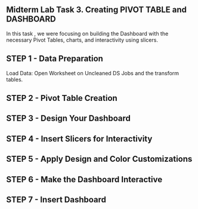 ## Midterm Lab Task 3. Creating PIVOT TABLE and DASHBOARD ##

In this task , we were focusing on building the Dashboard with the necessary Pivot Tables, charts, and
interactivity using slicers.

## STEP 1 - Data Preparation ##
Load Data: Open Worksheet on Uncleaned DS Jobs and the transform tables.

##  STEP 2 - Pivot Table Creation ##

## STEP 3 - Design Your Dashboard ##

## STEP 4 - Insert Slicers for Interactivity ##

## STEP 5 - Apply Design and Color Customizations ##

## STEP 6 - Make the Dashboard Interactive ##

## STEP 7 - Insert Dashboard ##
